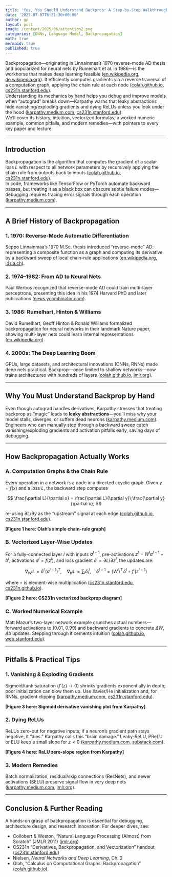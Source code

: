 ```yaml
---
title: 'Yes, You Should Understand Backprop: A Step-by-Step Walkthrough'
date: '2025-07-07T6:31:30+00:00'
author: gp
layout: post
image: /content/2025/06/attention2.png
categories: [DNNs, Language Model, Backpropagation]
math: true
mermaid: true
published: true
---
```





Backpropagation—originating in Linnainmaa’s 1970 reverse-mode AD thesis and popularized for neural 
nets by Rumelhart et al. in 1986—is the workhorse that makes deep learning 
feasible ([en.wikipedia.org][1], [de.wikipedia.org][2]).  It efficiently computes gradients via a 
reverse traversal of a computation graph, applying the chain rule at each 
node ([colah.github.io][3], [cs231n.stanford.edu][4]).  
Understanding its mechanics by hand helps you debug and improve models when “autograd” 
breaks down—Karpathy warns that leaky abstractions hide vanishing/exploding gradients and 
dying ReLUs unless you look under the hood ([karpathy.medium.com][5], [cs231n.stanford.edu][6]).  
We’ll cover its history, intuition, vectorized formulas, a worked numeric example, common pitfalls, 
and modern remedies—with pointers to every key paper and lecture.

---

## Introduction

Backpropagation is the algorithm that computes the gradient of a scalar loss $L$ with respect 
to all network parameters by recursively applying the chain rule from outputs back to 
inputs ([colah.github.io][3], [cs231n.stanford.edu][4]).  
In code, frameworks like TensorFlow or PyTorch automate backward passes, but treating 
it as a black box can obscure subtle failure modes—debugging requires tracing error signals 
through each operation ([karpathy.medium.com][5]).

---

## A Brief History of Backpropagation

### 1. 1970: Reverse-Mode Automatic Differentiation

Seppo Linnainmaa’s 1970 M.Sc. thesis introduced “reverse-mode” AD: representing a composite function 
as a graph and computing its derivative by a backward sweep of local chain-rule 
applications ([en.wikipedia.org][1], [idsia.ch][7]).

### 2. 1974–1982: From AD to Neural Nets

Paul Werbos recognized that reverse-mode AD could train multi-layer perceptrons, presenting 
this idea in his 1974 Harvard PhD and later publications ([news.ycombinator.com][8]).

### 3. 1986: Rumelhart, Hinton & Williams

David Rumelhart, Geoff Hinton & Ronald Williams formalized backpropagation for neural 
networks in their landmark Nature paper, showing multi-layer nets could learn internal 
representations ([en.wikipedia.org][9]).

### 4. 2000s: The Deep Learning Boom

GPUs, large datasets, and architectural innovations (CNNs, RNNs) made deep nets practical. 
Backprop—once limited to shallow networks—now trains architectures with hundreds of 
layers ([colah.github.io][3], [jmlr.org][10]).

---

## Why You Must Understand Backprop by Hand

Even though autograd handles derivatives, Karpathy stresses that treating backprop as “magic” 
leads to **leaky abstractions**—you’ll miss why your model stalls, diverges, or suffers 
dead neurons ([karpathy.medium.com][5]).  
Engineers who can manually step through a backward sweep catch vanishing/exploding gradients 
and activation pitfalls early, saving days of debugging.

---

## How Backpropagation Actually Works

### A. Computation Graphs & the Chain Rule

Every operation in a network is a node in a directed acyclic graph. Given $y = f(x)$ and a 
loss $L$, the backward step computes

$$
\frac{\partial L}{\partial x}
= \frac{\partial L}{\partial y}\;\frac{\partial y}{\partial x},
$$

re-using $\partial L/\partial y$ as the “upstream” signal at each 
edge ([colah.github.io][3], [cs231n.stanford.edu][4]).

**\[Figure 1 here: Olah’s simple chain-rule graph]**

### B. Vectorized Layer-Wise Updates

For a fully-connected layer $l$ with inputs $a^{l-1}$, pre-activations $z^l=W^l a^{l-1}+b^l$, 
activations $a^l=f(z^l)$, and loss gradient $\delta^l = \partial L/\partial z^l$, the updates are:

$$
\nabla_{W^l}L = \delta^l\, (a^{l-1})^T,\quad
\nabla_{b^l}L = \sum_i \delta^l_i,\quad
\delta^{l-1} = (W^l)^T\,\delta^l \;\circ\; f'(z^{l-1})
$$

where $\circ$ is element-wise multiplication ([cs231n.stanford.edu][4], [cs231n.github.io][11]).

**\[Figure 2 here: CS231n vectorized backprop diagram]**

### C. Worked Numerical Example

Matt Mazur’s two-layer network example crunches actual numbers—forward activations to (0.01, 0.99) 
and backward gradients to concrete $\Delta W$, $\Delta b$ updates. Stepping through 
it cements intuition ([colah.github.io][3], [web.stanford.edu][12]).

---

## Pitfalls & Practical Tips

### 1. Vanishing & Exploding Gradients

Sigmoid/tanh saturation ($f'(z)\to0$) shrinks gradients exponentially in depth; poor 
initialization can blow them up. Use Xavier/He initialization and, for RNNs, 
gradient clipping ([karpathy.medium.com][5], [cs231n.stanford.edu][6]).

**\[Figure 3 here: Sigmoid derivative vanishing plot from Karpathy]**

### 2. Dying ReLUs

ReLUs zero-out for negative inputs; if a neuron’s gradient path stays negative, it “dies.” 
Karpathy calls this “brain damage.” Leaky-ReLU, PReLU or ELU keep a small slope 
for $z<0$ ([karpathy.medium.com][5], [substack.com][13]).

**\[Figure 4 here: ReLU zero-slope region from Karpathy]**

### 3. Modern Remedies

Batch normalization, residual/skip connections (ResNets), and newer activations (SELU) 
preserve signal flow in very deep nets ([karpathy.medium.com][5], [jmlr.org][10]).

---

## Conclusion & Further Reading

A hands-on grasp of backpropagation is essential for debugging, architecture design, and research 
innovation. For deeper dives, see:

* Collobert & Weston, “Natural Language Processing (Almost) from Scratch” (JMLR 2011) ([jmlr.org][10])
* CS231n “Derivatives, Backpropagation, and Vectorization” handout ([cs231n.stanford.edu][4])
* Nielsen, *Neural Networks and Deep Learning*, Ch. 2
* Olah, “Calculus on Computational Graphs: Backpropagation” ([colah.github.io][3])


[1]: https://en.wikipedia.org/wiki/Seppo_Linnainmaa?utm_source=chatgpt.com "Seppo Linnainmaa"
[2]: https://de.wikipedia.org/wiki/Backpropagation?utm_source=chatgpt.com "Backpropagation"
[3]: https://colah.github.io/posts/2015-08-Backprop/?utm_source=chatgpt.com "Calculus on Computational Graphs: Backpropagation - colah's blog"
[4]: https://cs231n.stanford.edu/handouts/derivatives.pdf?utm_source=chatgpt.com "[PDF] Derivatives, Backpropagation, and Vectorization - CS231n"
[5]: https://karpathy.medium.com/yes-you-should-understand-backprop-e2f06eab496b?utm_source=chatgpt.com "Yes you should understand backprop | by Andrej Karpathy | Medium"
[6]: https://cs231n.stanford.edu/slides/2018/cs231n_2018_ds02.pdf?utm_source=chatgpt.com "[PDF] Backpropagation and Gradients - CS231n"
[7]: https://www.idsia.ch/~juergen/who-invented-backpropagation.html?utm_source=chatgpt.com "Who Invented Backpropagation? - IDSIA"
[8]: https://news.ycombinator.com/item?id=35479272&utm_source=chatgpt.com "Seppo Linnainmaa, first publisher of \"reverse mode of automatic ..."
[9]: https://en.wikipedia.org/wiki/Backpropagation?utm_source=chatgpt.com "Backpropagation"
[10]: https://www.jmlr.org/papers/volume12/collobert11a/collobert11a.pdf?utm_source=chatgpt.com "[PDF] Natural Language Processing (Almost) from Scratch"
[11]: https://cs231n.github.io/optimization-2/?utm_source=chatgpt.com "Backpropagation - CS231n Deep Learning for Computer Vision"
[12]: https://web.stanford.edu/class/archive/cs/cs224n/cs224n.1214/slides/cs224n-2021-lecture03-neuralnets.pdf?utm_source=chatgpt.com "[PDF] Neural net learning: Gradients by hand (matrix calculus) and ..."
[13]: https://substack.com/home/post/p-163881360?utm_campaign=post&utm_medium=web&utm_source=chatgpt.com "Andrej Karpathy is right, you should understand backprop, in Java."
